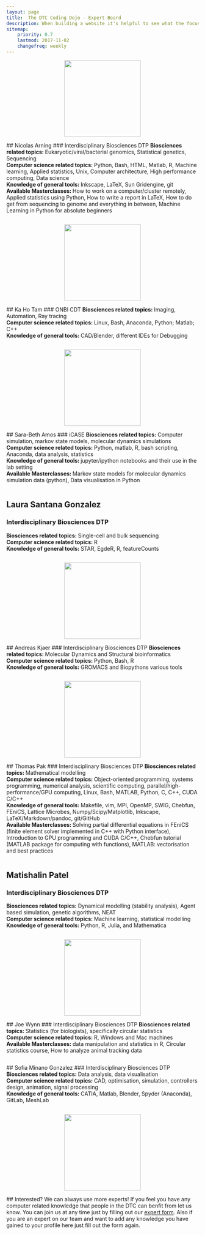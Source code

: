 ```yaml
---
layout: page
title:  The DTC Coding Dojo - Expert Board
description: When building a website it's helpful to see what the focus of your site is. This page is an example of how to show a website's focus.
sitemap:
    priority: 0.7
    lastmod: 2017-11-02
    changefreq: weekly
---
```



<p style="text-align:center;"> <img class="center" height="200" src="{{ "../cvpic.png" | absolute_url }}" alt="" /> </p>
## Nicolas Arning
### Interdisciplinary Biosciences DTP
<b> Biosciences related topics: </b> Eukaryotic/viral/bacterial genomics, Statistical genetics, Sequencing <br>
<b> Computer science related topics: </b> Python, Bash, HTML, Matlab, R, Machine learning, Applied statistics, Unix, Computer architecture, High performance computing, Data science <br>
<b> Knowledge of general tools: </b> Inkscape, LaTeX, Sun Gridengine, git <br>
<b> Available Masterclasses: </b>  How to work on a computer/cluster remotely, Applied statistics using Python, How to write a report in LaTeX, How to do get from sequencing to genome and everything in between, Machine Learning in Python for absolute beginners
<p></p>


<p style="text-align:center;"> <img class="center" src="{{ "../separator.png" | absolute_url }}" alt="" /> </p>


<p style="text-align:center;"> <img class="center" height="200" src="{{ "../ka_ho_tan.png" | absolute_url }}" alt="" /> </p>
## Ka Ho Tam
### ONBI CDT
<b> Biosciences related topics:  </b> Imaging, Automation, Ray tracing <br>
<b> Computer science related topics:  </b> Linux, Bash, Anaconda, Python; Matlab; C++ <br>
<b> Knowledge of general tools: </b> CAD/Blender, different IDEs for Debugging <br>


<p style="text-align:center;"> <img class="center" src="{{ "../separator.png" | absolute_url }}" alt="" /> </p>



<p style="text-align:center;"> <img class="center" height="200" src="{{ "../sara_beth_amos.png" | absolute_url }}" alt="" /> </p>
## Sara-Beth Amos
### iCASE
<b> Biosciences related topics: </b> Computer simulation, markov state models, molecular dynamics simulations <br>
<b> Computer science related topics: </b> Python, matlab, R, bash scripting, Anaconda, data analysis, statistics <br>
<b> Knowledge of general tools: </b> jupyter/ipython notebooks and their use in the lab setting <br>
<b> Available Masterclasses: </b> Markov state models for molecular dynamics simulation data (python), Data visualisation in Python <br>


<p style="text-align:center;"> <img class="center" src="{{ "../separator.png" | absolute_url }}" alt="" /> </p>



## Laura Santana Gonzalez
### Interdisciplinary Biosciences DTP
<b> Biosciences related topics: </b> Single-cell and bulk sequencing <br>
<b> Computer science related topics: </b> R <br>
<b> Knowledge of general tools: </b> STAR, EgdeR, R, featureCounts <br>


<p style="text-align:center;"> <img class="center" src="{{ "../separator.png" | absolute_url }}" alt="" /> </p>


<p style="text-align:center;"> <img class="center" height="200" src="{{ "../andreas_kjaer.png" | absolute_url }}" alt="" /> </p>
## Andreas Kjaer
### Interdisciplinary Biosciences DTP
<b> Biosciences related topics: </b> Molecular Dynamics and Structural bioinformatics <br>
<b> Computer science related topics: </b> Python, Bash, R <br>
<b> Knowledge of general tools: </b> GROMACS and Biopythons various tools <br>



<p style="text-align:center;"> <img class="center" src="{{ "../separator.png" | absolute_url }}" alt="" /> </p>



<p style="text-align:center;"> <img class="center" height="200" src="{{ "../thomas_pak.png" | absolute_url }}" alt="" /> </p>
## Thomas Pak
### Interdisciplinary Biosciences DTP
<b> Biosciences related topics: </b> Mathematical modelling <br>
<b> Computer science related topics: </b> Object-oriented programming, systems programming, numerical analysis, scientific computing, parallel/high-performance/GPU computing, Linux, Bash, MATLAB, Python, C, C++, CUDA C/C++ <br>
<b> Knowledge of general tools: </b> Makefile, vim, MPI,  OpenMP, SWIG, Chebfun, FEniCS, Lattice Microbes, Numpy/Scipy/Matplotlib, Inkscape, LaTeX/Markdown/pandoc, git/GitHub <br>
<b> Available Masterclasses: </b> Solving partial differential equations in FEniCS (finite element solver implemented in C++ with Python interface), Introduction to GPU programming and CUDA C/C++, Chebfun tutorial (MATLAB package for computing with functions), MATLAB: vectorisation and best practices <br>


<p style="text-align:center;"> <img class="center" src="{{ "../separator.png" | absolute_url }}" alt="" /> </p>


## Matishalin Patel
### Interdisciplinary Biosciences DTP
<b> Biosciences related topics: </b> Dynamical modelling (stability analysis), Agent based simulation, genetic algorithms, NEAT <br>
<b> Computer science related topics: </b> Machine learning, statistical modelling <br>
<b> Knowledge of general tools: </b> Python, R, Julia, and Mathematica <br>


<p style="text-align:center;"> <img class="center" src="{{ "../separator.png" | absolute_url }}" alt="" /> </p>

<p style="text-align:center;"> <img class="center" height="200" src="{{ "../joe_wynn.png" | absolute_url }}" alt="" /> </p>
## Joe Wynn
### Interdisciplinary Biosciences DTP 
<b> Biosciences related topics: </b> Statistics (for biologists), specifically circular statistics <br>
<b> Computer science related topics: </b> R, Windows and Mac machines <br>
<b> Available Masterclasses: </b> data manipulation and statistics in R, Circular statistics course, How to analyze animal tracking data

<p style="text-align:center;"> <img class="center" src="{{ "../separator.png" | absolute_url }}" alt="" /> </p>
## Sofia Minano Gonzalez
### Interdisciplinary Biosciences DTP
<b> Biosciences related topics: </b>  Data analysis, data visualisation <br>
<b> Computer science related topics: </b>CAD, optimisation, simulation, controllers design, animation, signal processing <br>
<b> Knowledge of general tools: </b> CATIA, Matlab, Blender, Spyder (Anaconda), GitLab, MeshLab <br>


<p style="text-align:center;"> <img class="center" src="{{ "../separator.png" | absolute_url }}" alt="" /> </p>
<p style="text-align:center;"> <img class="center" height="200" src="{{ "../you.png" | absolute_url }}" alt="" /> </p>
## Interested?
We can always use more experts! If you feel you have any computer related knowledge that people in the DTC can benfit from let us know. You can join us at any time just by filling out our <a href="https://goo.gl/forms/UZMi55jxN4lKMzrc2"> expert form</a>. Also if you are an expert on our team and want to add any knowledge you have gained to your profile here just fill out the form again.
